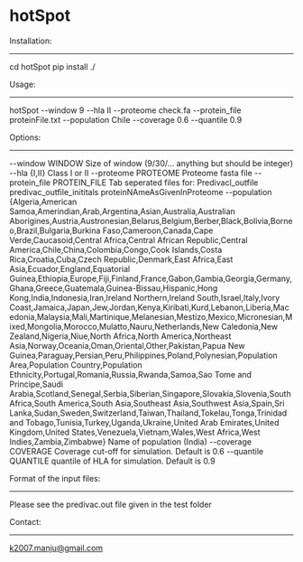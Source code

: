 # hotSpot

Installation:
____________

cd hotSpot
pip install ./

Usage:
_____

hotSpot --window 9 --hla II --proteome check.fa --protein_file proteinFile.txt --population Chile --coverage 0.6 --quantile 0.9

Options:
_______

--window WINDOW       Size of window (9/30/... anything but should be integer)
--hla {I,II}          Class I or II
--proteome PROTEOME   Proteome fasta file
--protein_file PROTEIN_FILE
                      Tab seperated files for: Predivacl_outfile predivac_outfile_inititals proteinNAmeAsGivenInProteome
--population {Algeria,American Samoa,Amerindian,Arab,Argentina,Asian,Australia,Australian Aborigines,Austria,Austronesian,Belarus,Belgium,Berber,Black,Bolivia,Borneo,Brazil,Bulgaria,Burkina Faso,Cameroon,Canada,Cape Verde,Caucasoid,Central Africa,Central African Republic,Central America,Chile,China,Colombia,Congo,Cook Islands,Costa Rica,Croatia,Cuba,Czech Republic,Denmark,East Africa,East Asia,Ecuador,England,Equatorial Guinea,Ethiopia,Europe,Fiji,Finland,France,Gabon,Gambia,Georgia,Germany,Ghana,Greece,Guatemala,Guinea-Bissau,Hispanic,Hong Kong,India,Indonesia,Iran,Ireland Northern,Ireland South,Israel,Italy,Ivory Coast,Jamaica,Japan,Jew,Jordan,Kenya,Kiribati,Kurd,Lebanon,Liberia,Macedonia,Malaysia,Mali,Martinique,Melanesian,Mestizo,Mexico,Micronesian,Mixed,Mongolia,Morocco,Mulatto,Nauru,Netherlands,New Caledonia,New Zealand,Nigeria,Niue,North Africa,North America,Northeast Asia,Norway,Oceania,Oman,Oriental,Other,Pakistan,Papua New Guinea,Paraguay,Persian,Peru,Philippines,Poland,Polynesian,Population Area,Population Country,Population Ethnicity,Portugal,Romania,Russia,Rwanda,Samoa,Sao Tome and Principe,Saudi Arabia,Scotland,Senegal,Serbia,Siberian,Singapore,Slovakia,Slovenia,South Africa,South America,South Asia,Southeast Asia,Southwest Asia,Spain,Sri Lanka,Sudan,Sweden,Switzerland,Taiwan,Thailand,Tokelau,Tonga,Trinidad and Tobago,Tunisia,Turkey,Uganda,Ukraine,United Arab Emirates,United Kingdom,United States,Venezuela,Vietnam,Wales,West Africa,West Indies,Zambia,Zimbabwe}
                      Name of population (India)
--coverage COVERAGE   Coverage cut-off for simulation. Default is 0.6
--quantile QUANTILE   quantile of HLA for simulation. Default is 0.9

Format of the input files:
_________________________

Please see the predivac.out file given in the test folder

Contact:
_______

k2007.manju@gmail.com
